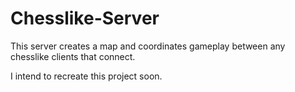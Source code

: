 # Chesslike-Server

This server creates a map and coordinates gameplay between any chesslike clients that connect.

I intend to recreate this project soon.
